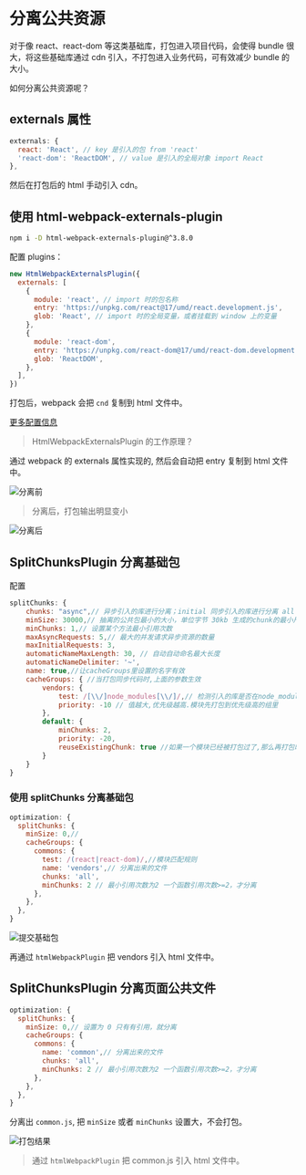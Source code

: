 # 分离公共资源

对于像 react、react-dom 等这类基础库，打包进入项目代码，会使得 bundle 很大，将这些基础库通过 cdn 引入，不打包进入业务代码，可有效减少 bundle 的大小。

如何分离公共资源呢？

## externals 属性

```js
externals: {
  react: 'React', // key 是引入的包 from 'react'
  'react-dom': 'ReactDOM', // value 是引入的全局对象 import React
},
```

然后在打包后的 html 手动引入 cdn。

## 使用 html-webpack-externals-plugin

```bash
npm i -D html-webpack-externals-plugin@^3.8.0
```

配置 plugins：

```js
new HtmlWebpackExternalsPlugin({
  externals: [
    {
      module: 'react', // import 时的包名称
      entry: 'https://unpkg.com/react@17/umd/react.development.js',
      glob: 'React', // import 时的全局变量，或者挂载到 window 上的变量
    },
    {
      module: 'react-dom',
      entry: 'https://unpkg.com/react-dom@17/umd/react-dom.development.js',
      glob: 'ReactDOM',
    },
  ],
})
```

打包后，webpack 会把 `cnd` 复制到 html 文件中。

[更多配置信息](https://www.npmjs.com/package/html-webpack-externals-plugin)

> HtmlWebpackExternalsPlugin 的工作原理？

通过 webpack 的 externals 属性实现的, 然后会自动把 entry 复制到 html 文件中。

![](https://tva1.sinaimg.cn/large/008i3skNgy1gseip3bw66j30xg07uq4u.jpg '分离前')

> 分离后，打包输出明显变小

![](https://tva1.sinaimg.cn/large/008i3skNgy1gsejl5mhzxj312406kwg5.jpg '分离后')

## SplitChunksPlugin 分离基础包

配置

```js
splitChunks: {
    chunks: "async",// 异步引入的库进行分离；initial 同步引入的库进行分离 all 所有库分离
    minSize: 30000,// 抽离的公共包最小的大小，单位字节 30kb 生成的chunk的最小尺寸,小于这个，不分离
    minChunks: 1,// 设置某个方法最小引用次数
    maxAsyncRequests: 5,// 最大的并发请求异步资源的数量
    maxInitialRequests: 3,
    automaticNameMaxLength: 30, // 自动自动命名最大长度
    automaticNameDelimiter: '~',
    name: true,//让cacheGroups里设置的名字有效
    cacheGroups: { //当打包同步代码时,上面的参数生效
        vendors: {
            test: /[\\/]node_modules[\\/]/,// 检测引入的库是否在node_modules目录下的
            priority: -10 // 值越大,优先级越高.模块先打包到优先级高的组里
        },
        default: {
            minChunks: 2,
            priority: -20,
            reuseExistingChunk: true //如果一个模块已经被打包过了,那么再打包时就忽略这个上模块
        }
    }
}
```

### 使用 splitChunks 分离基础包

```js
optimization: {
  splitChunks: {
    minSize: 0,//
    cacheGroups: {
      commons: {
        test: /(react|react-dom)/,//模块匹配规则
        name: 'vendors',// 分离出来的文件
        chunks: 'all',
        minChunks: 2 // 最小引用次数为2 一个函数引用次数>=2，才分离
      },
    },
  },
}
```

![](https://tva1.sinaimg.cn/large/008i3skNgy1gsek3qcggvj30zc06c76t.jpg '提交基础包')

再通过 `htmlWebpackPlugin` 把 vendors 引入 html 文件中。

## SplitChunksPlugin 分离页面公共文件

```js
optimization: {
  splitChunks: {
    minSize: 0,// 设置为 0 只有有引用，就分离
    cacheGroups: {
      commons: {
        name: 'common',// 分离出来的文件
        chunks: 'all',
        minChunks: 2 // 最小引用次数为2 一个函数引用次数>=2，才分离
      },
    },
  },
}
```

分离出 `common.js`, 把 `minSize` 或者 `minChunks` 设置大，不会打包。

![](https://tva1.sinaimg.cn/large/008i3skNgy1gselc0po62j30ye07g772.jpg '打包结果')

> 通过 `htmlWebpackPlugin` 把 common.js 引入 html 文件中。

